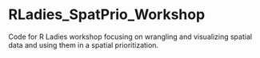# RLadies_SpatPrio_Workshop
Code for R Ladies workshop focusing on wrangling and visualizing spatial data and using them in a spatial prioritization.
